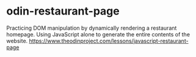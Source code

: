 # odin-restaurant-page

Practicing DOM manipulation by dynamically rendering a restaurant homepage.
Using JavaScript alone to generate the entire contents of the website.
https://www.theodinproject.com/lessons/javascript-restaurant-page